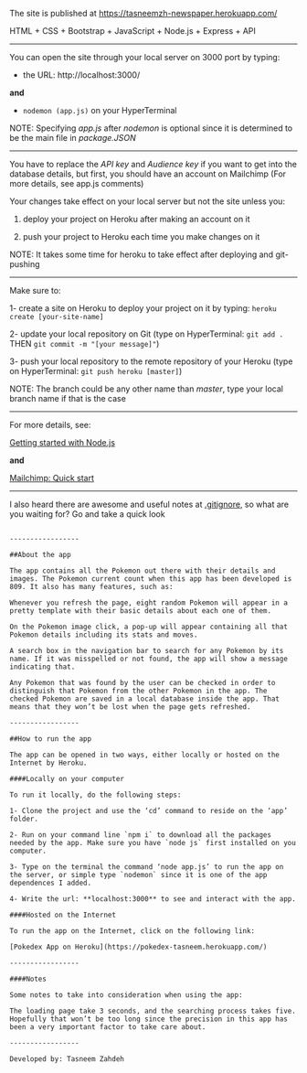 The site is published at https://tasneemzh-newspaper.herokuapp.com/

HTML + CSS + Bootstrap + JavaScript + Node.js + Express + API

-----------------

You can open the site through your local server on 3000 port by typing:

- the URL: http://localhost:3000/

**and**

- `nodemon (app.js)` on your HyperTerminal

NOTE: Specifying *app.js* after *nodemon* is optional since it is determined to be the main file in *package.JSON*

-----------------

You have to replace the *API key* and *Audience key* if you want to get into the database details, but first, you should have an account on Mailchimp (For more details, see app.js comments)

Your changes take effect on your local server but not the site unless you:

1) deploy your project on Heroku after making an account on it

2) push your project to Heroku each time you make changes on it

NOTE: It takes some time for heroku to take effect after deploying and git-pushing

-----------------

Make sure to:

1- create a site on Heroku to deploy your project on it by typing: `heroku create [your-site-name]`

2- update your local repository on Git (type on HyperTerminal: `git add .` THEN `git commit -m "[your message]"`)

3- push your local repository to the remote repository of your Heroku (type on HyperTerminal: `git push heroku [master]`)

NOTE: The branch could be any other name than *master*, type your local branch name if that is the case

-----------------

For more details, see:

[Getting started with Node.js](https://devcenter.heroku.com/articles/getting-started-with-nodejs)

**and**

[Mailchimp: Quick start](https://mailchimp.com/developer/marketing/guides/quick-start/)

-----------------

I also heard there are awesome and useful notes at [.gitignore](https://github.com/TasneemZh/Newspaper-SignUp/blob/main/.gitignore), so what are you waiting for? Go and take a quick look





~~~Welcome to the Pokédex app!~~~

-----------------

##About the app

The app contains all the Pokemon out there with their details and images. The Pokemon current count when this app has been developed is 809. It also has many features, such as:

Whenever you refresh the page, eight random Pokemon will appear in a pretty template with their basic details about each one of them.

On the Pokemon image click, a pop-up will appear containing all that Pokemon details including its stats and moves.

A search box in the navigation bar to search for any Pokemon by its name. If it was misspelled or not found, the app will show a message indicating that.

Any Pokemon that was found by the user can be checked in order to distinguish that Pokemon from the other Pokemon in the app. The checked Pokemon are saved in a local database inside the app. That means that they won’t be lost when the page gets refreshed.

-----------------

##How to run the app

The app can be opened in two ways, either locally or hosted on the Internet by Heroku.

####Locally on your computer

To run it locally, do the following steps:

1- Clone the project and use the ‘cd’ command to reside on the ‘app’ folder.

2- Run on your command line `npm i` to download all the packages needed by the app. Make sure you have `node js` first installed on you computer.

3- Type on the terminal the command ‘node app.js’ to run the app on the server, or simple type `nodemon` since it is one of the app dependences I added.

4- Write the url: **localhost:3000** to see and interact with the app.

####Hosted on the Internet

To run the app on the Internet, click on the following link:

[Pokedex App on Heroku](https://pokedex-tasneem.herokuapp.com/)

-----------------

####Notes

Some notes to take into consideration when using the app:

The loading page take 3 seconds, and the searching process takes five. Hopefully that won’t be too long since the precision in this app has been a very important factor to take care about.

-----------------

Developed by: Tasneem Zahdeh
